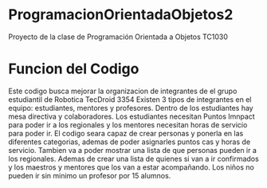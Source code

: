 # ProgramacionOrientadaObjetos2
Proyecto de la clase de Programación Orientada a Objetos TC1030 

# Funcion del Codigo
Este codigo busca mejorar la organizacion de integrantes de el grupo estudiantil de Robotica TecDroid 3354 
Existen 3 tipos de integrantes en el equipo: estudiantes, mentores y profesores. 
Dentro de los estudiantes hay mesa directiva y colaboradores. 
Los estudiantes necesitan Puntos Imnpact para poder ir a los regionales y los mentores necesitan horas de servicio para poder ir. 
El codigo seara capaz de crear personas y ponerla en las diferentes categorias, ademas de poder asignarles puntos cas y horas de servicio.
Tambien va a poder mostrar una lista de que personas pueden ir a los regionales. Ademas de crear una lista de quienes si van a ir confirmados y los maestros y mentores que los van a estar acompañando. Los niños no pueden ir sin minimo un profesor por 15 alumnos. 

